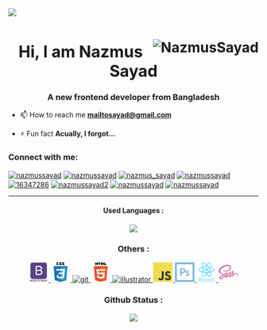 

<h1  width="150" ><img src="https://media.giphy.com/media/ZCN6F3FAkwsyOGU2RS/giphy.gif" width="40"></h1>
<h1  width="150"  align="right"><img align="right" src="https://komarev.com/ghpvc/?username=NazmusSayad&label=Profile%20views&color=0e75b6&style=flat" alt="NazmusSayad"/></h1>



<h1 style="font-size: 2rem;font-weight:bold" align="center">Hi, I am Nazmus Sayad</h1>
<h3 align="center">A new frontend developer from Bangladesh</h3>

- 📫 How to reach me **mailtosayad@gmail.com**

- ⚡ Fun fact **Acually, I forgot...**

<h3 align="left">Connect with me:</h3>
<p align="left">
<a href="https://codepen.io/nazmussayad" target="blank"><img align="center" src="https://raw.githubusercontent.com/rahuldkjain/github-profile-readme-generator/master/src/images/icons/Social/codepen.svg" alt="nazmussayad" height="30" width="40" /></a>
<a href="https://dev.to/nazmussayad" target="blank"><img align="center" src="https://raw.githubusercontent.com/rahuldkjain/github-profile-readme-generator/master/src/images/icons/Social/devto.svg" alt="nazmussayad" height="30" width="40" /></a>
<a href="https://twitter.com/nazmus_sayad" target="blank"><img align="center" src="https://raw.githubusercontent.com/rahuldkjain/github-profile-readme-generator/master/src/images/icons/Social/twitter.svg" alt="nazmus_sayad" height="30" width="40" /></a>
<a href="https://linkedin.com/in/nazmussayad" target="blank"><img align="center" src="https://raw.githubusercontent.com/rahuldkjain/github-profile-readme-generator/master/src/images/icons/Social/linked-in-alt.svg" alt="nazmussayad" height="30" width="40" /></a>
<a href="https://stackoverflow.com/users/16347286" target="blank"><img align="center" src="https://raw.githubusercontent.com/rahuldkjain/github-profile-readme-generator/master/src/images/icons/Social/stack-overflow.svg" alt="16347286" height="30" width="40" /></a>
<a href="https://fb.com/nazmussayad2" target="blank"><img align="center" src="https://raw.githubusercontent.com/rahuldkjain/github-profile-readme-generator/master/src/images/icons/Social/facebook.svg" alt="nazmussayad2" height="30" width="40" /></a>
<a href="https://instagram.com/nazmussayad" target="blank"><img align="center" src="https://raw.githubusercontent.com/rahuldkjain/github-profile-readme-generator/master/src/images/icons/Social/instagram.svg" alt="nazmussayad" height="30" width="40" /></a>
<a href="https://www.behance.net/nazmussayad" target="blank"><img align="center" src="https://raw.githubusercontent.com/rahuldkjain/github-profile-readme-generator/master/src/images/icons/Social/behance.svg" alt="nazmussayad" height="30" width="40" /></a>
</p>

<hr/>
<h4 align="center">Used Languages :</h4>

<p align="center">
  <a href="https://github.com/NazmusSayad">
    <img align="center" src="https://github-readme-stats.anuraghazra1.vercel.app/api/top-langs/?username=NazmusSayad&layout=compact&theme=onedark&langs_count=6&hide_border=true&area=true" />
  </a>
</p>
<h3 align="center">Others :</h3>
<p align="center"> <a href="https://getbootstrap.com" target="_blank" rel="noreferrer"> <img src="https://raw.githubusercontent.com/devicons/devicon/master/icons/bootstrap/bootstrap-plain-wordmark.svg" alt="bootstrap" width="40" height="40"/> </a> <a href="https://www.w3schools.com/css/" target="_blank" rel="noreferrer"> <img src="https://raw.githubusercontent.com/devicons/devicon/master/icons/css3/css3-original-wordmark.svg" alt="css3" width="40" height="40"/> </a> <a href="https://git-scm.com/" target="_blank" rel="noreferrer"> <img src="https://www.vectorlogo.zone/logos/git-scm/git-scm-icon.svg" alt="git" width="40" height="40"/> </a> <a href="https://www.w3.org/html/" target="_blank" rel="noreferrer"> <img src="https://raw.githubusercontent.com/devicons/devicon/master/icons/html5/html5-original-wordmark.svg" alt="html5" width="40" height="40"/> </a> <a href="https://www.adobe.com/in/products/illustrator.html" target="_blank" rel="noreferrer"> <img src="https://www.vectorlogo.zone/logos/adobe_illustrator/adobe_illustrator-icon.svg" alt="illustrator" width="40" height="40"/> </a> <a href="https://developer.mozilla.org/en-US/docs/Web/JavaScript" target="_blank" rel="noreferrer"> <img src="https://raw.githubusercontent.com/devicons/devicon/master/icons/javascript/javascript-original.svg" alt="javascript" width="40" height="40"/> </a> <a href="https://www.photoshop.com/en" target="_blank" rel="noreferrer"> <img src="https://raw.githubusercontent.com/devicons/devicon/master/icons/photoshop/photoshop-line.svg" alt="photoshop" width="40" height="40"/> </a> <a href="https://reactjs.org/" target="_blank" rel="noreferrer"> <img src="https://raw.githubusercontent.com/devicons/devicon/master/icons/react/react-original-wordmark.svg" alt="react" width="40" height="40"/> </a> <a href="https://sass-lang.com" target="_blank" rel="noreferrer"> <img src="https://raw.githubusercontent.com/devicons/devicon/master/icons/sass/sass-original.svg" alt="sass" width="40" height="40"/> </a> </p>


<h3 align="center">Github Status :</h3>

<p align="center">
  <a href="https://github.com/NazmusSayad"> 
    <img align="center" src="https://github-readme-streak-stats.herokuapp.com?user=NazmusSayad&theme=onedark&date_format=M%20j%5B%2C%20Y%5D&dates=737373&ring=DD8484&fire=E25822&stroke=00000000&currStreakNum=DD0D4F&currStreakLabel=A6A6A6&border=00000000"/>
  </a>
</p>


















